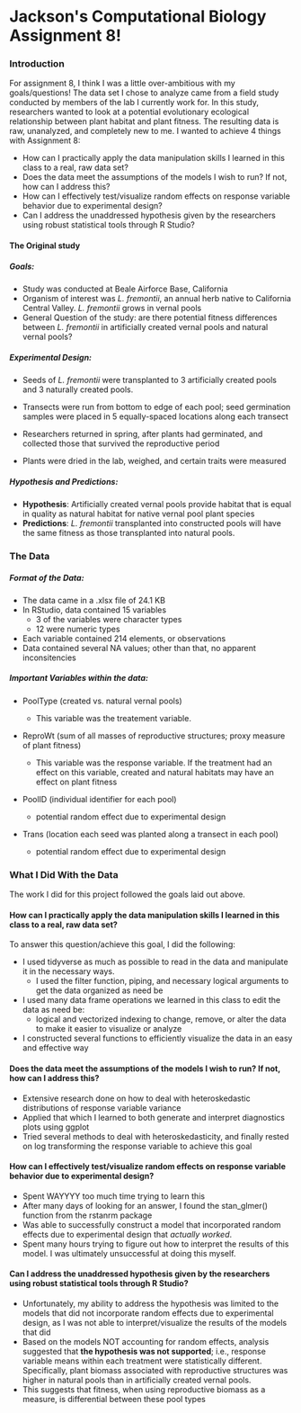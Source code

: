 ﻿# Jackson's Computational Biology Assignment 8!

### Introduction
For assignment 8, I think I was a little over-ambitious with my goals/questions! The data set I chose to analyze came from a field study conducted by members of the lab I currently work for. In this study, researchers wanted to look at a potential evolutionary ecological relationship between plant habitat and plant fitness. The resulting data is raw, unanalyzed, and completely new to me. I wanted to achieve 4 things with Assignment 8: 

* How can I practically apply the data manipulation skills I learned in this class to a real, raw data set?
* Does the data meet the assumptions of the models I wish to run? If not, how can I address this?
* How can I effectively test/visualize random effects on response variable behavior due to experimental design?
* Can I address the unaddressed hypothesis given by the researchers using robust statistical tools through R Studio?


#### The Original study 

##### Goals:

* Study was conducted at Beale Airforce Base, California
* Organism of interest was _L. fremontii_, an annual herb native to California Central Valley. _L. fremontii_ grows in vernal pools
* General Question of the study:  are there potential fitness differences between _L. fremontii_ in artificially created vernal pools and natural vernal pools?

##### Experimental Design:
* Seeds of _L. fremontii_ were transplanted to 3 artificially created pools and 3 naturally created pools.

* Transects were run from bottom to edge of each pool; seed germination samples were placed in 5 equally-spaced locations along each transect

* Researchers returned in spring, after plants had germinated, and collected those that survived the reproductive period

* Plants were dried in the lab, weighed, and certain traits were measured
##### Hypothesis and Predictions:
* **Hypothesis**:   Artificially created vernal pools provide habitat that is equal in quality as natural habitat for native vernal pool plant species
* **Predictions**: _L. fremontii_ transplanted into constructed pools will have the same fitness as those transplanted into natural pools.

### The Data


##### Format of the Data:
* The data came in a .xlsx file of 24.1 KB
* In RStudio, data contained 15 variables
	* 3 of the variables were character types
	* 12 were numeric types
* Each variable contained 214 elements, or observations
* Data contained several NA values; other than that, no apparent inconsitencies

##### Important Variables within the data:
* PoolType (created vs. natural vernal pools)
	* This variable was the treatement variable. 

* ReproWt (sum of all masses of reproductive structures; proxy measure of plant fitness)
	* This variable was the response variable. If the treatment had an effect on this variable, created and natural habitats may have an effect on plant fitness

* PoolID (individual identifier for each pool) 
	* potential random effect due to experimental design

* Trans (location each seed was planted along a transect in each pool) 
	* potential random effect due to experimental design

### What I Did With the Data
The work I did for this project followed the goals laid out above.

#### How can I practically apply the data manipulation skills I learned in this class to a real, raw data set?

To answer this question/achieve this goal, I did the following:
* I used tidyverse as much as possible to read in the data and manipulate it in the necessary ways.
	*  I used the filter function, piping, and necessary logical arguments to get the data organized as need be
* I used many data frame operations we learned in this class to edit the data as need be:
	* logical and vectorized indexing to change, remove, or alter the data to make it easier to visualize or analyze
* I constructed several functions to efficiently visualize the data in an easy and effective way


#### Does the data meet the assumptions of the models I wish to run? If not, how can I address this?
* Extensive research done on how to deal with heteroskedastic distributions of response variable variance
* Applied that which I learned to both generate and interpret diagnostics plots using ggplot
* Tried several methods to deal with heteroskedasticity, and finally rested on log transforming the response variable to achieve this goal

#### How can I effectively test/visualize random effects on response variable behavior due to experimental design?
* Spent WAYYYY too much time trying to learn this
* After many days of looking for an answer, I found the stan_glmer() function from the rstanrm package
* Was able to successfully construct a model that incorporated random effects due to experimental design that _actually worked_.
* Spent many hours trying to figure out how to interpret the results of this model. I was ultimately unsuccessful at doing this myself.


#### Can I address the unaddressed hypothesis given by the researchers using robust statistical tools through R Studio?
* Unfortunately, my ability to address the hypothesis was limited to the models that did not incorporate random effects due to experimental design, as I was not able to interpret/visualize the results of the models that did
* Based on the models NOT accounting for random effects, analysis suggested that **the hypothesis was not supported**; i.e., response variable means within each treatment were statistically different. Specifically, plant biomass associated with reproductive structures was higher in natural pools than in artificially created vernal pools.
* This suggests that fitness, when using reproductive biomass as a measure, is differential between these pool types









